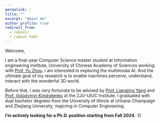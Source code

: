 ```yaml
---
permalink: /
title: ""
excerpt: "About me"
author_profile: true
redirect_from: 
  - /about/
  - /about.html
---
```


Welcome,

I am a final-year Computer Science master student at Information engineering institute, University of Chinese Academy of Sciences working with [Prof. Yu Zhou](https://people.ucas.ac.cn/~yuzhou). I am interested in exploring the multimodal AI. And the ultimate goal of my research is to enable machines perceive, understand, interact with the wonderful 3D world.

Before that, I was very fortunate to be advised by [Prof. Liangjing Yang](http://person.zju.edu.cn/en/ylj) and [Prof. Volodymyr Kindratenko](https://ece.illinois.edu/about/directory/faculty/kindrtnk) at the ZJU-UIUC Institute. I graduated with dual bachelor degrees from the University of Illinois at Urbana-Champaign and Zhejiang University, majoring in Computer Engineering.

**I’m actively looking for a Ph.D. position starting from Fall 2024.** :D
